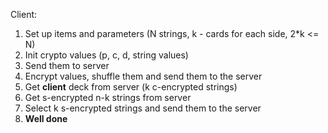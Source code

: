 Client:
1. Set up items and parameters (N strings, k - cards for each side, 2*k <= N)
2. Init crypto values (p, c, d, string values)
3. Send them to server
4. Encrypt values, shuffle them and send them to the server
5. Get **client** deck from server (k c-encrypted strings)
6. Get s-encrypted n-k strings from server
7. Select k s-encrypted strings and send them to the server
8. **Well done**